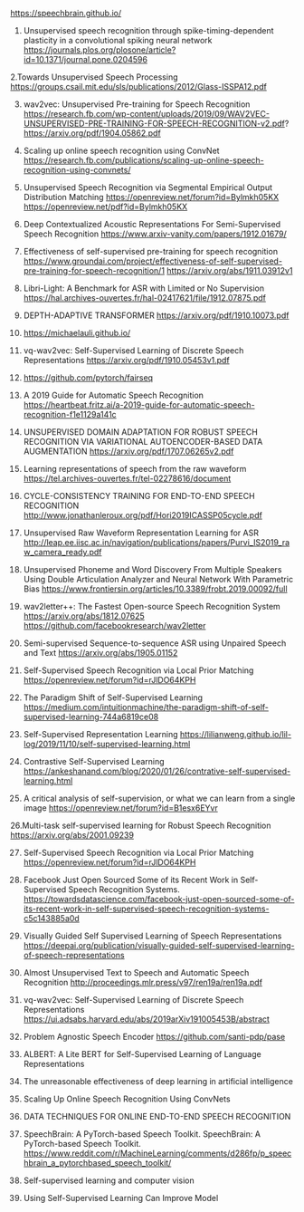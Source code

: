 https://speechbrain.github.io/ 

1. Unsupervised speech recognition through spike-timing-dependent plasticity in a convolutional spiking neural network
https://journals.plos.org/plosone/article?id=10.1371/journal.pone.0204596

2.Towards Unsupervised Speech Processing 
https://groups.csail.mit.edu/sls/publications/2012/Glass-ISSPA12.pdf

3. wav2vec: Unsupervised Pre-training for Speech Recognition
https://research.fb.com/wp-content/uploads/2019/09/WAV2VEC-UNSUPERVISED-PRE-TRAINING-FOR-SPEECH-RECOGNITION-v2.pdf?
https://arxiv.org/pdf/1904.05862.pdf

4. Scaling up online speech recognition using ConvNet
https://research.fb.com/publications/scaling-up-online-speech-recognition-using-convnets/

5. Unsupervised Speech Recognition via Segmental Empirical Output Distribution Matching
https://openreview.net/forum?id=Bylmkh05KX
https://openreview.net/pdf?id=Bylmkh05KX

6. Deep Contextualized Acoustic Representations For Semi-Supervised Speech Recognition
https://www.arxiv-vanity.com/papers/1912.01679/

7. Effectiveness of self-supervised pre-training for speech recognition
https://www.groundai.com/project/effectiveness-of-self-supervised-pre-training-for-speech-recognition/1
https://arxiv.org/abs/1911.03912v1

8. Libri-Light: A Benchmark for ASR with Limited or No Supervision
https://hal.archives-ouvertes.fr/hal-02417621/file/1912.07875.pdf

9. DEPTH-ADAPTIVE TRANSFORMER
https://arxiv.org/pdf/1910.10073.pdf

10. https://michaelauli.github.io/

11. vq-wav2vec: Self-Supervised Learning of Discrete Speech Representations
https://arxiv.org/pdf/1910.05453v1.pdf

12. https://github.com/pytorch/fairseq

13. A 2019 Guide for Automatic Speech Recognition
https://heartbeat.fritz.ai/a-2019-guide-for-automatic-speech-recognition-f1e1129a141c

14. UNSUPERVISED DOMAIN ADAPTATION FOR ROBUST SPEECH RECOGNITION VIA VARIATIONAL AUTOENCODER-BASED DATA AUGMENTATION
https://arxiv.org/pdf/1707.06265v2.pdf

15. Learning representations of speech from the raw waveform
https://tel.archives-ouvertes.fr/tel-02278616/document

16. CYCLE-CONSISTENCY TRAINING FOR END-TO-END SPEECH RECOGNITION
http://www.jonathanleroux.org/pdf/Hori2019ICASSP05cycle.pdf 

17. Unsupervised Raw Waveform Representation Learning for ASR
http://leap.ee.iisc.ac.in/navigation/publications/papers/Purvi_IS2019_raw_camera_ready.pdf  

18. Unsupervised Phoneme and Word Discovery From Multiple Speakers Using Double Articulation Analyzer and Neural Network With Parametric Bias
https://www.frontiersin.org/articles/10.3389/frobt.2019.00092/full  

19. wav2letter++: The Fastest Open-source Speech Recognition System
https://arxiv.org/abs/1812.07625  
https://github.com/facebookresearch/wav2letter  

20. Semi-supervised Sequence-to-sequence ASR using Unpaired Speech and Text
https://arxiv.org/abs/1905.01152

21. Self-Supervised Speech Recognition via Local Prior Matching
https://openreview.net/forum?id=rJlDO64KPH

22. The Paradigm Shift of Self-Supervised Learning
https://medium.com/intuitionmachine/the-paradigm-shift-of-self-supervised-learning-744a6819ce08  

23. Self-Supervised Representation Learning
https://lilianweng.github.io/lil-log/2019/11/10/self-supervised-learning.html  

24. Contrastive Self-Supervised Learning
https://ankeshanand.com/blog/2020/01/26/contrative-self-supervised-learning.html  

25. A critical analysis of self-supervision, or what we can learn from a single image 
https://openreview.net/forum?id=B1esx6EYvr   

26.Multi-task self-supervised learning for Robust Speech Recognition 
https://arxiv.org/abs/2001.09239  

27. Self-Supervised Speech Recognition via Local Prior Matching 
https://openreview.net/forum?id=rJlDO64KPH  

28. Facebook Just Open Sourced Some of its Recent Work in Self-Supervised Speech Recognition Systems. 
https://towardsdatascience.com/facebook-just-open-sourced-some-of-its-recent-work-in-self-supervised-speech-recognition-systems-c5c143885a0d

29. Visually Guided Self Supervised Learning of Speech Representations
https://deepai.org/publication/visually-guided-self-supervised-learning-of-speech-representations

30. Almost Unsupervised Text to Speech and Automatic Speech Recognition
http://proceedings.mlr.press/v97/ren19a/ren19a.pdf  

31. vq-wav2vec: Self-Supervised Learning of Discrete Speech Representations
https://ui.adsabs.harvard.edu/abs/2019arXiv191005453B/abstract 

32. Problem Agnostic Speech Encoder
https://github.com/santi-pdp/pase  

33. ALBERT: A Lite BERT for Self-Supervised Learning of Language Representations


34. The unreasonable effectiveness of deep learning in artificial intelligence


35. Scaling Up Online Speech Recognition Using ConvNets


36. DATA TECHNIQUES FOR ONLINE END-TO-END SPEECH RECOGNITION


37. SpeechBrain: A PyTorch-based Speech Toolkit.
SpeechBrain: A PyTorch-based Speech Toolkit.
https://www.reddit.com/r/MachineLearning/comments/d286fp/p_speechbrain_a_pytorchbased_speech_toolkit/

38. Self-supervised learning and computer vision


39. Using Self-Supervised Learning Can Improve Model














